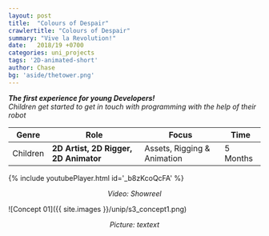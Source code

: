 ```yaml
---
layout: post
title:  "Colours of Despair"
crawlertitle: "Colours of Despair"
summary: "Vive la Revolution!"
date:   2018/19 +0700
categories: uni_projects
tags: '2D-animated-short'
author: Chase
bg: 'aside/thetower.png'
---
```

*__The first experience for young Developers!__ <br>
Children get started to get in touch with programming with the help of their robot*

Genre | Role | Focus | Time |
------------ | -------------| -------- |----|
Children | **2D Artist, 2D Rigger, 2D Animator** | Assets, Rigging & Animation | 5 Months |


{% include youtubePlayer.html id='_b8zKcoQcFA' %}
<p align="center"><i> Video: Showreel </i></p> 

![Concept 01]({{ site.images }}/unip/s3_concept1.png)
<p align="center"><i>Picture: textext </i></p>
